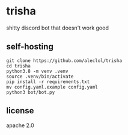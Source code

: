# trisha

shitty discord bot that doesn't work good

## self-hosting

```
git clone https://github.com/aleclol/trisha
cd trisha
python3.8 -m venv .venv
source .venv/bin/activate
pip install -r requirements.txt
mv config.yaml.example config.yaml
python3 bot/bot.py
```

## license

apache 2.0

